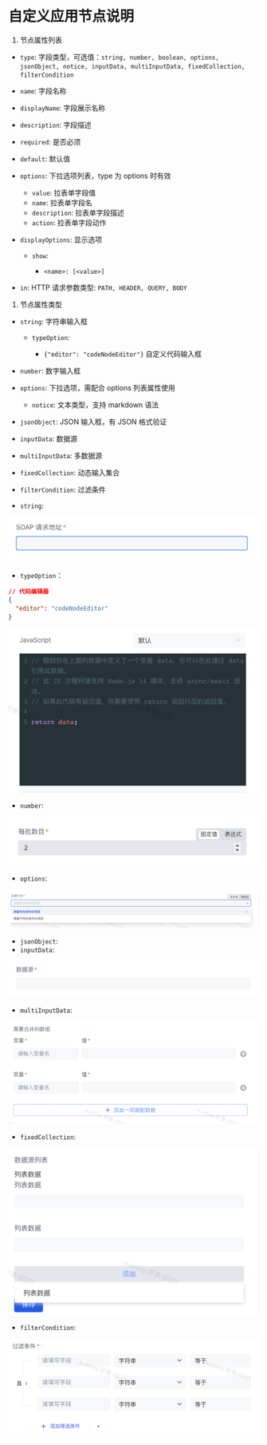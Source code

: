 # 自定义应用节点说明

1. 节点属性列表

- `type`: 字段类型，可选值：`string, number, boolean, options, jsonObject, notice, inputData, multiInputData, fixedCollection, filterCondition`
- `name`: 字段名称
- `displayName`: 字段展示名称
- `description`: 字段描述
- `required`: 是否必须
- `default`: 默认值
- `options`: 下拉选项列表，type 为 options 时有效

  - `value`: 拉表单字段值
  - `name`: 拉表单字段名
  - `description`: 拉表单字段描述
  - `action`: 拉表单字段动作
- `displayOptions`: 显示选项

  - `show`:

    - `<name>: [<value>]`
- `in`:  HTTP 请求参数类型: `PATH, HEADER, QUERY, BODY`

1. 节点属性类型

- `string`: 字符串输入框

  - `typeOption`:

    - `{"editor": "codeNodeEditor"}` 自定义代码输入框
- `number`: 数字输入框
- `options`: 下拉选项，需配合 options 列表属性使用

  - `notice`: 文本类型，支持 markdown 语法
- `jsonObject`: JSON 输入框，有 JSON 格式验证
- `inputData`: 数据源
- `multiInputData`: 多数据源
- `fixedCollection`:  动态输入集合
- `filterCondition`: 过滤条件
- `string`:

![](../../static/EbKfbWy6PoRRQ9x3lY0cXWGrnfc.png)

- `typeOption`：

```json
// 代码编辑器
{
  "editor": "codeNodeEditor"
}
```

![](../../static/M7KlbWOfUoNGPSxCRSxc2Qu5nFb.png)

- `number`:

![](../../static/G4XZblxg9oMh2rxnMxicWOB8nsb.png)

- `options`:

![](../../static/NBtWb692eoCDydxrNn5c1KO7nQb.png)

- `jsonObject`:
- `inputData`:

![](../../static/RVRKbuh00oZllkxMw1ycZy0OnAe.png)

- `multiInputData`:

![](../../static/OTnTbeza1obfhexEzdhcRy5Wn8d.png)

- `fixedCollection`:

![](../../static/AilObM8S1osVXQxg5HucT5Gznhf.png)

- `filterCondition`:

![](../../static/XpDPbW5ZkomqlQxAR81cGaa6npb.png)
